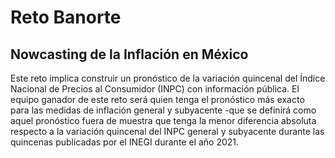 # Reto Banorte
## Nowcasting de la Inflación en México
Este reto implica construir un pronóstico de la variación quincenal del Índice Nacional de Precios al Consumidor (INPC) con información pública. El equipo ganador de este reto será quien tenga el pronóstico más exacto para las medidas de inflación general y subyacente -que se definirá como aquel pronóstico fuera de muestra que tenga la menor diferencia absoluta respecto a la variación quincenal del INPC general y subyacente durante las quincenas publicadas por el INEGI durante el año 2021.
